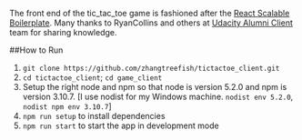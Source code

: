 The front end of the tic_tac_toe game is fashioned after the [React Scalable Boilerplate](https://github.com/RyanCCollins/scalable-react-boilerplate). Many thanks to RyanCollins and others at [Udacity Alumni Client](https://github.com/udacityalumni/alumni-client) team for sharing knowledge.

##How to Run
1. `git clone https://github.com/zhangtreefish/tictactoe_client.git`
2. `cd tictactoe_client`; `cd game_client`
3. Setup the right node and npm so that node is version 5.2.0 and npm is version 3.10.7.
   [I use nodist for my Windows machine. `nodist env 5.2.0`, `nodist npm env 3.10.7`]
4. `npm run setup` to install dependencies
5. `npm run start` to start the app in development mode
